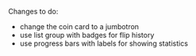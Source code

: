 Changes to do:

- change the coin card to a jumbotron
- use list group with badges for flip history
- use progress bars with labels for showing statistics

